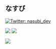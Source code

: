 ## なすび
[![Twitter: nasubi_dev](https://img.shields.io/twitter/follow/nasubi_dev?style=social)](https://twitter.com/nasubi_dev)

<p>
  <img src="https://github-readme-stats.vercel.app/api/top-langs/?username=nasubi916&layout=compact&&hide=HTML" />
  <img src="https://github-profile-summary-cards.vercel.app/api/cards/most-commit-language?username=nasubi-dev" />
</p>
<div>
  <a href="https://github.com/ryo-ma/github-profile-trophy">
    <img src="https://github-profile-trophy.vercel.app/?username=nasubi-dev">
  </a>
</div>

